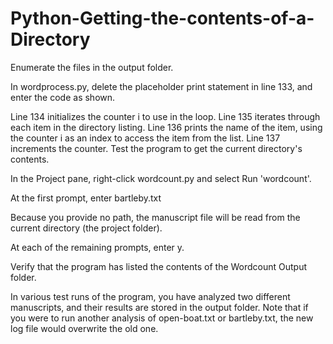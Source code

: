 # Python-Getting-the-contents-of-a-Directory
Enumerate the files in the output folder.

In wordprocess.py, delete the placeholder print statement in line 133, and enter the code as shown.


Line 134 initializes the counter i to use in the loop.
Line 135 iterates through each item in the directory listing.
Line 136 prints the name of the item, using the counter i as an index to access the item from the list.
Line 137 increments the counter.
Test the program to get the current directory's contents.

In the Project pane, right-click wordcount.py and select Run 'wordcount'.

At the first prompt, enter bartleby.txt

Because you provide no path, the manuscript file will be read from the current directory (the project folder).

At each of the remaining prompts, enter y.

Verify that the program has listed the contents of the Wordcount Output folder.


In various test runs of the program, you have analyzed two different manuscripts, and their results are stored in the output folder.
Note that if you were to run another analysis of open-boat.txt or bartleby.txt, the new log file would overwrite the old one.

